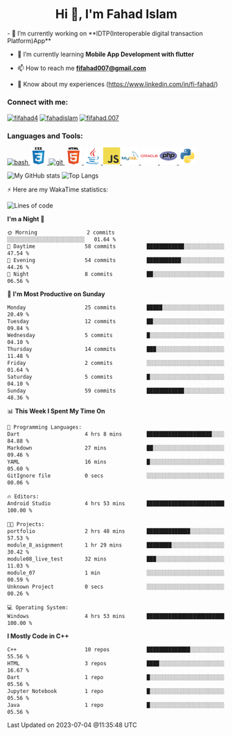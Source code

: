 <h1 align="center">Hi 👋, I'm Fahad Islam</h1>
- 🔭 I’m currently working on **IDTP(Interoperable digital transaction Platform)App**

- 🌱 I’m currently learning **Mobile App Development with flutter**

- 📫 How to reach me **fifahad007@gmail.com**

- 📄 Know about my experiences (https://www.linkedin.com/in/fi-fahad/)

<h3 align="left">Connect with me:</h3>
<p align="left">
<a href="https://twitter.com/fifahad4" target="blank"><img align="center" src="https://raw.githubusercontent.com/rahuldkjain/github-profile-readme-generator/master/src/images/icons/Social/twitter.svg" alt="fifahad4" height="30" width="40" /></a>
<a href="https://www.linkedin.com/in/fi-fahad/" target="blank"><img align="center" src="https://raw.githubusercontent.com/rahuldkjain/github-profile-readme-generator/master/src/images/icons/Social/linked-in-alt.svg" alt="fahadislam" height="30" width="40" /></a>
<a href="https://fb.com/fifahad.007" target="blank"><img align="center" src="https://raw.githubusercontent.com/rahuldkjain/github-profile-readme-generator/master/src/images/icons/Social/facebook.svg" alt="fifahad.007" height="30" width="40" /></a>
</p>

<h3 align="left">Languages and Tools:</h3>
<p align="left"> <a href="https://www.gnu.org/software/bash/" target="_blank" rel="noreferrer"> <img src="https://www.vectorlogo.zone/logos/gnu_bash/gnu_bash-icon.svg" alt="bash" width="40" height="40"/> </a> <a href="https://www.w3schools.com/css/" target="_blank" rel="noreferrer"> <img src="https://raw.githubusercontent.com/devicons/devicon/master/icons/css3/css3-original-wordmark.svg" alt="css3" width="40" height="40"/> </a> <a href="https://git-scm.com/" target="_blank" rel="noreferrer"> <img src="https://www.vectorlogo.zone/logos/git-scm/git-scm-icon.svg" alt="git" width="40" height="40"/> </a> <a href="https://www.w3.org/html/" target="_blank" rel="noreferrer"> <img src="https://raw.githubusercontent.com/devicons/devicon/master/icons/html5/html5-original-wordmark.svg" alt="html5" width="40" height="40"/> </a> <a href="https://www.java.com" target="_blank" rel="noreferrer"> <img src="https://raw.githubusercontent.com/devicons/devicon/master/icons/java/java-original.svg" alt="java" width="40" height="40"/> </a> <a href="https://developer.mozilla.org/en-US/docs/Web/JavaScript" target="_blank" rel="noreferrer"> <img src="https://raw.githubusercontent.com/devicons/devicon/master/icons/javascript/javascript-original.svg" alt="javascript" width="40" height="40"/> </a> <a href="https://www.mysql.com/" target="_blank" rel="noreferrer"> <img src="https://raw.githubusercontent.com/devicons/devicon/master/icons/mysql/mysql-original-wordmark.svg" alt="mysql" width="40" height="40"/> </a> <a href="https://www.oracle.com/" target="_blank" rel="noreferrer"> <img src="https://raw.githubusercontent.com/devicons/devicon/master/icons/oracle/oracle-original.svg" alt="oracle" width="40" height="40"/> </a> <a href="https://www.php.net" target="_blank" rel="noreferrer"> <img src="https://raw.githubusercontent.com/devicons/devicon/master/icons/php/php-original.svg" alt="php" width="40" height="40"/> </a> <a href="https://www.python.org" target="_blank" rel="noreferrer"> <img src="https://raw.githubusercontent.com/devicons/devicon/master/icons/python/python-original.svg" alt="python" width="40" height="40"/> </a> </p>

![My GitHub stats](https://github-readme-stats.vercel.app/api?username=Fahaddada47&show_icons=true&theme=radical)
![Top Langs](https://github-readme-stats.vercel.app/api/top-langs/?username=Fahaddada47&layout=donut)


⚡ Here are my WakaTime statistics:

<!--START_SECTION:waka-->
![Lines of code](https://img.shields.io/badge/From%20Hello%20World%20I%27ve%20Written-174.2%20thousand%20lines%20of%20code-blue)

**I'm a Night 🦉** 

```text
🌞 Morning                2 commits           ░░░░░░░░░░░░░░░░░░░░░░░░░   01.64 % 
🌆 Daytime                58 commits          ████████████░░░░░░░░░░░░░   47.54 % 
🌃 Evening                54 commits          ███████████░░░░░░░░░░░░░░   44.26 % 
🌙 Night                  8 commits           ██░░░░░░░░░░░░░░░░░░░░░░░   06.56 % 
```
📅 **I'm Most Productive on Sunday** 

```text
Monday                   25 commits          █████░░░░░░░░░░░░░░░░░░░░   20.49 % 
Tuesday                  12 commits          ██░░░░░░░░░░░░░░░░░░░░░░░   09.84 % 
Wednesday                5 commits           █░░░░░░░░░░░░░░░░░░░░░░░░   04.10 % 
Thursday                 14 commits          ███░░░░░░░░░░░░░░░░░░░░░░   11.48 % 
Friday                   2 commits           ░░░░░░░░░░░░░░░░░░░░░░░░░   01.64 % 
Saturday                 5 commits           █░░░░░░░░░░░░░░░░░░░░░░░░   04.10 % 
Sunday                   59 commits          ████████████░░░░░░░░░░░░░   48.36 % 
```


📊 **This Week I Spent My Time On** 

```text
💬 Programming Languages: 
Dart                     4 hrs 8 mins        █████████████████████░░░░   84.88 % 
Markdown                 27 mins             ██░░░░░░░░░░░░░░░░░░░░░░░   09.46 % 
YAML                     16 mins             █░░░░░░░░░░░░░░░░░░░░░░░░   05.60 % 
GitIgnore file           0 secs              ░░░░░░░░░░░░░░░░░░░░░░░░░   00.06 % 

🔥 Editors: 
Android Studio           4 hrs 53 mins       █████████████████████████   100.00 % 

🐱‍💻 Projects: 
portfolio                2 hrs 48 mins       ██████████████░░░░░░░░░░░   57.53 % 
module_8_asignment       1 hr 29 mins        ████████░░░░░░░░░░░░░░░░░   30.42 % 
module08_live_test       32 mins             ███░░░░░░░░░░░░░░░░░░░░░░   11.03 % 
module_07                1 min               ░░░░░░░░░░░░░░░░░░░░░░░░░   00.59 % 
Unknown Project          0 secs              ░░░░░░░░░░░░░░░░░░░░░░░░░   00.26 % 

💻 Operating System: 
Windows                  4 hrs 53 mins       █████████████████████████   100.00 % 
```

**I Mostly Code in C++** 

```text
C++                      10 repos            ██████████████░░░░░░░░░░░   55.56 % 
HTML                     3 repos             ████░░░░░░░░░░░░░░░░░░░░░   16.67 % 
Dart                     1 repo              █░░░░░░░░░░░░░░░░░░░░░░░░   05.56 % 
Jupyter Notebook         1 repo              █░░░░░░░░░░░░░░░░░░░░░░░░   05.56 % 
Java                     1 repo              █░░░░░░░░░░░░░░░░░░░░░░░░   05.56 % 
```




 Last Updated on 2023-07-04 @11:35:48 UTC
<!--END_SECTION:waka-->


